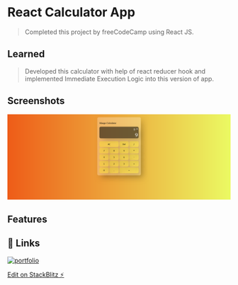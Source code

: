 # React Calculator App

> Completed this project by freeCodeCamp using React JS.

## Learned

> Developed this calculator with help of react reducer hook and implemented Immediate Execution Logic into this version of app. 

## Screenshots

![App Screenshot](https://github.com/mskDev0092/react-calculator23/blob/main/Screenshot%202023-08-30%20at%2011-17-42%20React%20Calculator%20App.png)

## Features

## 🔗 Links

[![portfolio](https://img.shields.io/badge/my_portfolio-000?style=for-the-badge&logo=ko-fi&logoColor=white)](https://github.com/mskDev0092)

[Edit on StackBlitz ⚡️](https://stackblitz.com/edit/react-calculator23)
